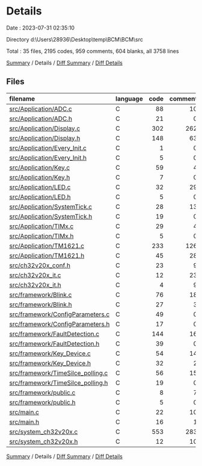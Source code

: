 # Details

Date : 2023-07-31 02:35:10

Directory d:\\Users\\28936\\Desktop\\temp\\BCM\\BCM\\src

Total : 35 files,  2195 codes, 959 comments, 604 blanks, all 3758 lines

[Summary](results.md) / Details / [Diff Summary](diff.md) / [Diff Details](diff-details.md)

## Files
| filename | language | code | comment | blank | total |
| :--- | :--- | ---: | ---: | ---: | ---: |
| [src/Application/ADC.c](/src/Application/ADC.c) | C | 88 | 10 | 26 | 124 |
| [src/Application/ADC.h](/src/Application/ADC.h) | C | 21 | 0 | 5 | 26 |
| [src/Application/Display.c](/src/Application/Display.c) | C | 302 | 262 | 66 | 630 |
| [src/Application/Display.h](/src/Application/Display.h) | C | 148 | 63 | 34 | 245 |
| [src/Application/Every_Init.c](/src/Application/Every_Init.c) | C | 1 | 0 | 3 | 4 |
| [src/Application/Every_Init.h](/src/Application/Every_Init.h) | C | 5 | 0 | 3 | 8 |
| [src/Application/Key.c](/src/Application/Key.c) | C | 59 | 4 | 13 | 76 |
| [src/Application/Key.h](/src/Application/Key.h) | C | 7 | 0 | 3 | 10 |
| [src/Application/LED.c](/src/Application/LED.c) | C | 32 | 29 | 11 | 72 |
| [src/Application/LED.h](/src/Application/LED.h) | C | 5 | 0 | 3 | 8 |
| [src/Application/SystemTick.c](/src/Application/SystemTick.c) | C | 28 | 13 | 13 | 54 |
| [src/Application/SystemTick.h](/src/Application/SystemTick.h) | C | 19 | 0 | 6 | 25 |
| [src/Application/TIMx.c](/src/Application/TIMx.c) | C | 29 | 4 | 10 | 43 |
| [src/Application/TIMx.h](/src/Application/TIMx.h) | C | 5 | 0 | 3 | 8 |
| [src/Application/TM1621.c](/src/Application/TM1621.c) | C | 233 | 126 | 78 | 437 |
| [src/Application/TM1621.h](/src/Application/TM1621.h) | C | 45 | 28 | 16 | 89 |
| [src/ch32v20x_conf.h](/src/ch32v20x_conf.h) | C | 23 | 9 | 9 | 41 |
| [src/ch32v20x_it.c](/src/ch32v20x_it.c) | C | 12 | 23 | 6 | 41 |
| [src/ch32v20x_it.h](/src/ch32v20x_it.h) | C | 4 | 9 | 6 | 19 |
| [src/framework/Blink.c](/src/framework/Blink.c) | C | 76 | 18 | 12 | 106 |
| [src/framework/Blink.h](/src/framework/Blink.h) | C | 27 | 3 | 10 | 40 |
| [src/framework/ConfigParameters.c](/src/framework/ConfigParameters.c) | C | 49 | 0 | 16 | 65 |
| [src/framework/ConfigParameters.h](/src/framework/ConfigParameters.h) | C | 17 | 0 | 5 | 22 |
| [src/framework/FaultDetection.c](/src/framework/FaultDetection.c) | C | 144 | 16 | 26 | 186 |
| [src/framework/FaultDetection.h](/src/framework/FaultDetection.h) | C | 39 | 0 | 14 | 53 |
| [src/framework/Key_Device.c](/src/framework/Key_Device.c) | C | 54 | 14 | 12 | 80 |
| [src/framework/Key_Device.h](/src/framework/Key_Device.h) | C | 32 | 2 | 11 | 45 |
| [src/framework/TimeSilce_polling.c](/src/framework/TimeSilce_polling.c) | C | 56 | 15 | 14 | 85 |
| [src/framework/TimeSilce_polling.h](/src/framework/TimeSilce_polling.h) | C | 19 | 0 | 7 | 26 |
| [src/framework/public.c](/src/framework/public.c) | C | 8 | 7 | 6 | 21 |
| [src/framework/public.h](/src/framework/public.h) | C | 5 | 0 | 2 | 7 |
| [src/main.c](/src/main.c) | C | 22 | 10 | 13 | 45 |
| [src/main.h](/src/main.h) | C | 16 | 1 | 6 | 23 |
| [src/system_ch32v20x.c](/src/system_ch32v20x.c) | C | 553 | 283 | 127 | 963 |
| [src/system_ch32v20x.h](/src/system_ch32v20x.h) | C | 12 | 10 | 9 | 31 |

[Summary](results.md) / Details / [Diff Summary](diff.md) / [Diff Details](diff-details.md)